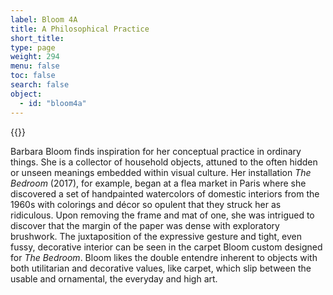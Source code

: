 ```yaml
---
label: Bloom 4A
title: A Philosophical Practice
short_title:
type: page
weight: 294
menu: false
toc: false
search: false
object:
  - id: "bloom4a"
---
```

{{<q-figure id="bloom4a" >}}

Barbara Bloom finds inspiration for her conceptual practice in ordinary things. She is a collector of household objects, attuned to the often hidden or unseen meanings embedded within visual culture. Her installation *The Bedroom* (2017), for example, began at a flea market in Paris where she discovered a set of handpainted watercolors of domestic interiors from the 1960s with colorings and décor so opulent that they struck her as ridiculous. Upon removing the frame and mat of one, she was intrigued to discover that the margin of the paper was dense with exploratory brushwork. The juxtaposition of the expressive gesture and tight, even fussy, decorative interior can be seen in the carpet Bloom custom designed for *The Bedroom*. Bloom likes the double entendre inherent to objects with both utilitarian and decorative values, like carpet, which slip between the usable and ornamental, the everyday and high art.
